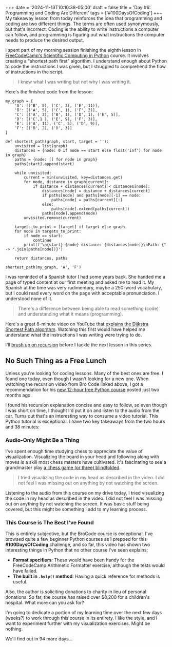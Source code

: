 +++
date = '2024-11-13T10:10:38-05:00'
draft = false
title = 'Day #6: Programming and Coding Are Different'
tags = ['#100DaysOfCoding']
+++
My takeaway lesson from today reinforces the idea that programming and coding are two different things. The terms are often used synonymously, but that's incorrect. Coding is the ability to write instructions a computer can follow, and programming is figuring out what instructions the computer needs to produce the desired output.

I spent part of my morning session finishing the eighth lesson in [FreeCodeCamp's Scientific Computing in Python](https://www.freecodecamp.org/learn/scientific-computing-with-python/) course. It involves creating a "shortest path first" algorithm. I understand enough about Python to code the instructions I was given, but I struggled to comprehend the flow of instructions in the script. 
> I knew what I was writing but not why I was writing it.

Here's the finished code from the lesson:

```
my_graph = {
    'A': [('B', 5), ('C', 3), ('E', 11)],
    'B': [('A', 5), ('C', 1), ('F', 2)],
    'C': [('A', 3), ('B', 1), ('D', 1), ('E', 5)],
    'D': [('C',1 ), ('E', 9), ('F', 3)],
    'E': [('A', 11), ('C', 5), ('D', 9)],
    'F': [('B', 2), ('D', 3)]
}

def shortest_path(graph, start, target = ''):
    unvisited = list(graph)
    distances = {node: 0 if node == start else float('inf') for node in graph}
    paths = {node: [] for node in graph}
    paths[start].append(start)
    
    while unvisited:
        current = min(unvisited, key=distances.get)
        for node, distance in graph[current]:
            if distance + distances[current] < distances[node]:
                distances[node] = distance + distances[current]
                if paths[node] and paths[node][-1] == node:
                    paths[node] = paths[current][:]
                else:
                    paths[node].extend(paths[current])
                paths[node].append(node)
        unvisited.remove(current)
    
    targets_to_print = [target] if target else graph
    for node in targets_to_print:
        if node == start:
            continue
        print(f'\n{start}-{node} distance: {distances[node]}\nPath: {" -> ".join(paths[node])}')
    
    return distances, paths
    
shortest_path(my_graph, 'A', 'F')
```
I was reminded of a Spanish tutor I had some years back. She handed me a page of typed content at our first meeting and asked me to read it. My Spanish at the time was very rudimentary, maybe a 250-word vocabulary, but I could read every word on the page with acceptable pronunciation. I understood none of it. 

> There's a difference between being able to read something (code) and understanding what it means (programming).

Here's a great 8-minute video on YouTube that [explains the Dijkstra Shortest Path algorithm](https://www.youtube.com/watch?v=bZkzH5x0SKU). Watching this first would have helped me understand what the instructions I was writing were trying to do.

I'll [brush up on recursion](https://www.youtube.com/watch?v=ivl5-snqul8) before I tackle the next lesson in this series.

## No Such Thing as a Free Lunch

Unless you're looking for coding lessons. Many of the best ones are free. I found one today, even though I wasn't looking for a new one. When watching the recursion video from Bro Code linked above, I got a recommendation for his [new 12-hour free Python course](https://www.youtube.com/watch?v=ix9cRaBkVe0) posted just two months ago.

I found his recursion explanation concise and easy to follow, so even though I was short on time, I thought I'd put it on and listen to the audio from the car. Turns out that's an interesting way to consume a video tutorial. This Python tutorial is exceptional. I have two key takeaways from the two hours and 38 minutes:

### Audio-Only Might Be a Thing

I've spent enough time studying chess to appreciate the value of visualization. Visualizing the board in your head and following along with moves is a skill most chess masters have cultivated. It's fascinating to see a grandmaster play [a chess game (or three) blindfolded](https://www.youtube.com/watch?v=xmXwdoRG43U).

>I tried visualizing the code in my head as described in the video. I did not feel I was missing out on anything by not watching the screen.

Listening to the audio from this course on my drive today, I tried visualizing the code in my head as described in the video. I did not feel I was missing out on anything by not watching the screen. It was basic stuff being covered, but this might be something I add to my learning process.

### This Course is The Best I've Found

This is entirely subjective, but the BroCode course is exceptional. I've browsed quite a few beginner Python courses as I prepped for this **#100DaysOfCoding** challenge, and so far, this video has shown two interesting things in Python that no other course I've seen explains:

* **Format specifiers**: These would have been handy for the FreeCodeCamp Arithmetic Formatter exercise, although the tests would have failed.
* **The built in ```.help()``` method**: Having a quick reference for methods is useful.

Also, the author is soliciting donations to charity in lieu of personal donations. So far, the course has raised over $8,200 for a children's hospital. What more can you ask for?

I'm going to dedicate a portion of my learning time over the next few days (weeks?) to work through this course in its entirety. I like the style, and I want to experiment further with my visualization exercises. Might be nothing.

We'll find out in 94 more days...